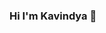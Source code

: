 ### Hi I'm Kavindya 👋

<!--
**kavigayamini/kavigayamini** is a ✨ _special_ ✨ repository because its `README.md` (this file) appears on your GitHub profile.

Here are some ideas to get you started:

- 🔭 I’m currently an Computer Science undergraduate at Uva Wellassa University of Sri Lanka
- 🌱 I’m currently learning React and Nodejs...
- 📫 You can contact me at LinkedIn
-->
